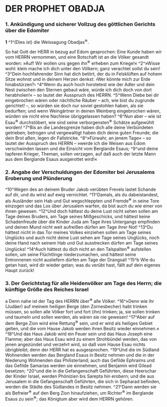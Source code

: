 # DER PROPHET OBADJA

### 1. Ankündigung und sicherer Vollzug des göttlichen Gerichts über die Edomiter

__1__
^1^(Dies ist) die Weissagung Obadjas<sup title="oder: die Offenbarung an Obadja">&#x2732;</sup>.

So hat Gott der HERR in bezug auf Edom gesprochen: Eine Kunde haben wir vom HERRN vernommen, und eine Botschaft ist an die Völker gesandt worden: »Auf! Wir wollen uns gegen ihn<sup title="d.h. gegen Edom">&#x2732;</sup> erheben zum Kriege!«
^2^»Wisse wohl: klein mache ich dich unter den Völkern; ganz verachtet sollst du sein!
^3^Dein hochfahrender Sinn hat dich betört, der du in Felsklüften auf hohem Sitze wohnst und in deinem Herzen denkst: ›Wer könnte mich zur Erde hinabstürzen?‹
^4^Wenn du auch hoch horstetest wie der Adler und dein Nest zwischen den Sternen gebaut wäre, würde ich dich doch von dort herabholen!« – so lautet der Ausspruch des HERRN.
^5^Wenn Diebe bei dir eingebrochen wären oder nächtliche Räuber – ach, wie bist du zugrunde gerichtet! –, so würden sie doch nur soviel gestohlen haben, als sie bedurften; und wenn Weingärtner in deinen Weinberg eingebrochen wären, würden sie nicht eine Nachlese übriggelassen haben?
^6^Nun aber – wie ist Esau<sup title="d.h. Edom">&#x2732;</sup> durchstöbert, wie sind seine verborgensten<sup title="= aufs beste versteckten">&#x2732;</sup> Schätze aufgewühlt worden!
^7^Bis an die Landesgrenze haben dich alle deine Verbündeten getrieben; betrogen und vergewaltigt haben dich deine guten Freunde; die dein Brot aßen, legen dir Fallstricke.
^8^»Fürwahr, an jenem Tage« – so lautet der Ausspruch des HERRN – »werde ich die Weisen aus Edom verschwinden lassen und die Einsicht vom Berglande Esaus;
^9^und deine tapferen Krieger, Theman, sollen verzagen, auf daß auch der letzte Mann aus dem Berglande Esaus ausgerottet wird!«

### 2. Angabe der Verschuldungen der Edomiter bei Jerusalems Eroberung und Plünderung

^10^Wegen des an deinem Bruder Jakob verübten Frevels lastet Schande auf dir, und du wirst auf ewig vernichtet.
^11^Damals, als du dabeistandest, als Ausländer sein Hab und Gut wegschleppten und Fremde<sup title="= Ausländer, Barbaren">&#x2732;</sup> in seine Tore einzogen und das Los über Jerusalem warfen, da bist auch du wie einer von ihnen gewesen.
^12^Und doch hättest du deine Lust nicht sehen sollen am Tage deines Bruders, am Tage seines Mißgeschicks, und hättest keine Schadenfreude über die Kinder Juda am Tage ihres Untergangs empfinden und deinen Mund nicht weit aufreißen dürfen am Tage ihrer Not!
^13^Du hättest nicht in das Tor meines Volkes einziehen sollen am Tage seines Unglücks und auch nicht deine Lust sehen am Tage seines Unglücks, noch deine Hand nach seinem Hab und Gut ausstrecken dürfen am Tage seines Unglücks!
^14^Auch hättest du dich nicht an den Talspalten<sup title="oder: Scheidewegen">&#x2732;</sup> aufstellen sollen, um seine Flüchtlinge niederzumachen, und hättest seine Entronnenen nicht ausliefern dürfen am Tage der Drangsal!
^15^b Wie du getan hast, wird dir wieder getan; was du verübt hast, fällt auf dein eigenes Haupt zurück!

### 3. Der Gerichtstag für alle Heidenvölker am Tage des Herrn; die künftige Größe des Reiches Israel

a Denn nahe ist der Tag des HERRN über<sup title="oder: für">&#x2732;</sup> alle Völker.
^16^»Denn wie ihr (Judäer) auf meinem heiligen Berge (den Zornesbecher) habt trinken müssen, so sollen alle Völker fort und fort (ihn) trinken; ja, sie sollen trinken und taumeln und sollen werden, als wären sie nie gewesen!
^17^Aber auf dem Berge Zion wird eine Rettung<sup title="d.h. eine gerettete Schar">&#x2732;</sup> sein, und er wird als heiliges Gebiet gelten, und die vom Hause Jakob werden ihren Besitz wieder einnehmen.«
^18^Und das Haus Jakob wird ein Feuer sein und das Haus Joseph eine Flamme; aber das Haus Esau wird zu einem Strohbündel werden, das von jenen angezündet und verzehrt wird, so daß vom Hause Esau nichts übrigbleibt; denn der HERR hat es ausgesprochen.
^19^Und die im Südland Wohnenden werden das Bergland Esaus in Besitz nehmen und die in der Niederung Wohnenden das Philisterland; auch das Gefilde Ephraims und das Gefilde Samarias werden sie einnehmen, und Benjamin wird Gilead besetzen;
^20^und die in die Gefangenschaft Geführten, diese Heerschar der Kinder Israel, werden Phönizien bis Sarepta hin erobern; und die aus Jerusalem in die Gefangenschaft Geführten, die sich in Sepharad befinden, werden die Städte des Südlandes in Besitz nehmen.
^21^Dann werden sie als Befreier<sup title="oder: Sieger">&#x2732;</sup> auf den Berg Zion hinaufziehen, um Richter<sup title="= Herrscher">&#x2732;</sup> im Berglande Esaus zu sein<sup title="oder: um Gericht zu halten über das B.">&#x2732;</sup>; das Königtum aber wird dem HERRN gehören.